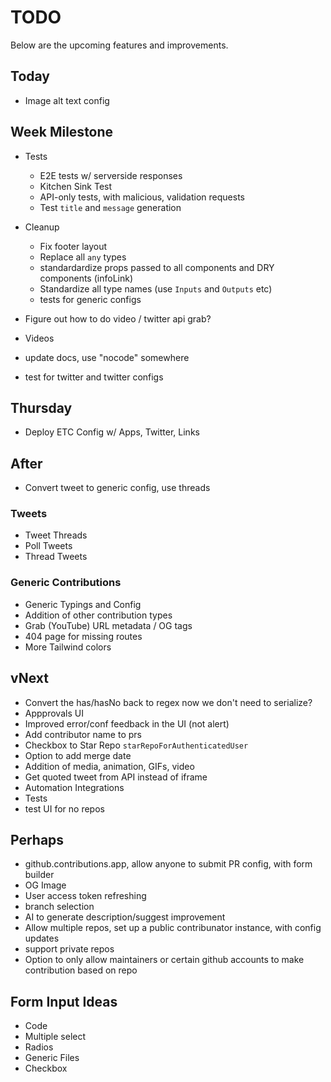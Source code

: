 # TODO

Below are the upcoming features and improvements.

## Today

- Image alt text config

## Week Milestone

- Tests

  - E2E tests w/ serverside responses
  - Kitchen Sink Test
  - API-only tests, with malicious, validation requests
  - Test `title` and `message` generation

- Cleanup

  - Fix footer layout
  - Replace all `any` types
  - standardardize props passed to all components and DRY components (infoLink)
  - Standardize all type names (use `Inputs` and `Outputs` etc)
  - tests for generic configs

- Figure out how to do video / twitter api grab?
- Videos
- update docs, use "nocode" somewhere
- test for twitter and twitter configs

## Thursday

- Deploy ETC Config w/ Apps, Twitter, Links

## After

- Convert tweet to generic config, use threads

### Tweets

- Tweet Threads
- Poll Tweets
- Thread Tweets

### Generic Contributions

- Generic Typings and Config
- Addition of other contribution types
- Grab (YouTube) URL metadata / OG tags
- 404 page for missing routes
- More Tailwind colors

## vNext

- Convert the has/hasNo back to regex now we don't need to serialize?
- Appprovals UI
- Improved error/conf feedback in the UI (not alert)
- Add contributor name to prs
- Checkbox to Star Repo `starRepoForAuthenticatedUser`
- Option to add merge date
- Addition of media, animation, GIFs, video
- Get quoted tweet from API instead of iframe
- Automation Integrations
- Tests
- test UI for no repos

## Perhaps

- github.contributions.app, allow anyone to submit PR config, with form builder
- OG Image
- User access token refreshing
- branch selection
- AI to generate description/suggest improvement
- Allow multiple repos, set up a public contribunator instance, with config updates
- support private repos
- Option to only allow maintainers or certain github accounts to make contribution based on repo

## Form Input Ideas

- Code
- Multiple select
- Radios
- Generic Files
- Checkbox
